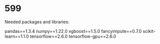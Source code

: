 # 599

Needed packages and libraries:

 pandas==1.3.4
 numpy==1.22.0
 xgboost==1.5.0
 fancyimpute==0.7.0
 scikit-learn==1.1.0
 tensorflow==2.6.0
 tensorflow-gpu==2.6.0
